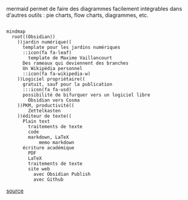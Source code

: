 
mermaid permet de faire des diagrammes facilement intégrables dans d'autres outils : pie charts, flow charts, diagrammes, etc. 

```mermaid

mindmap
  root((Obsidian))
    ))jardin numérique((
      template pour les jardins numériques
      ::icon(fa fa-leaf)
        template de Maxime Vaillancourt
      Des rameaux qui deviennent des branches
      Un Wikipédia personnel
      ::icon(fa fa-wikipedia-w)
    ))Logiciel propriétaire((
      gratuit, sauf pour la publication
      :::icon(fa fa-usd)
      possibilité de bifurquer vers un logiciel libre
        Obsidian vers Cosma
    ))PKM, productivité((
        Zettelkasten
    ))éditeur de texte((
      Plain text
        traitements de texte
        code
        markdown, LaTeX
            memo markdown
      écriture académique
        PDF
        LaTeX
        traitements de texte
        site web
          avec Obsidian Publish
          avec Github

```

[source](https://mermaid.live/edit#pako:eNp9k0tu20AMhq9CaGUDzgW0jdEuGqMGmj5QeENpKJv1PJQZju0iyIF0Dl2sVFxZalpUK83wG_Ln67mog6GiLBx747DdeYAYgiwWH6vEhtEvl8MdwHL5A6NhDz67vov8lGmxuJoAhFxrUQjakCNYSnCF04xOI1yWXAe_aBAavLOEzXK0zBwZgg1e2BF8QbYWfa2eZQTXGiGiI8wXeMqs9InJe_KivwmqqPxhivjZw1c-ctt3mhG0FFNQ2P5T0HkASbm78y3zh7DnmslCG0Mbue8EOc7S30eUzLKChLn5XQONkyvLNQoHP0Wah8rJ3FJvQ0pcsWXpuyH5ipsctWoRTioXsgc7irBcRZpKNjbqCt6H5HDUvf2wWQ2aTa6FT4PrSTPAdxIhe8Qk5McXQ4WEVL9KELrILMmtRe3-cDlrV0TFndY93V5M1mG0ppPDeDTh7FfwgI_0bTK8GsmFGzGa-q6OLDkSYI2m79wwRtO77frddHjj8__CktrgTNVcA56onmq5HXqXDn8B71kOufpT-_UrVoWj6JCNbtPzQOwKOaiEXVHqr6EGs5VdsfMvimKW8Omnr4tSYqZVEUPeH4qyQZv0lFujO7Bm1MFyt1sdSglxc93X17V9-QV8kzPx)